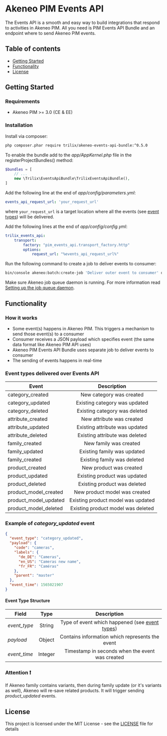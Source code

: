# Akeneo PIM Events API

The Events API is a smooth and easy way to build integrations that respond to activities in Akeneo PIM. 
All you need is PIM Events API Bundle and an endpoint where to send Akeneo PIM events.

## Table of contents
* [Getting Started](#Getting-Started)
* [Functionality](#Functionality)
* [License](#License)

## Getting Started

### Requirements

* Akeneo PIM >= 3.0 (CE & EE)

### Installation

Install via composer:

```bash
php composer.phar require trilix/akeneo-events-api-bundle:^0.5.0
```

To enable the bundle add to the *app/AppKernel.php* file in the registerProjectBundles() method:

```php
$bundles = [
    // ...
    new \Trilix\EventsApiBundle\TrilixEventsApiBundle(),
]
```

Add the following line at the end of *app/config/parameters.yml*:

```yaml
events_api_request_url: 'your_request_url'
```

where `your_request_url` is a target location where all the events (see [event types](#Event-types-delivered-over-Events-API)) will be delivered.

Add the following lines at the end of *app/config/config.yml*:

```yaml
trilix_events_api:
    transport:
        factory: "pim_events_api.transport_factory.http"
        options:
            request_url: "%events_api_request_url%"
```

Run the following command to create a job to deliver events to consumer:

```bash
bin/console akeneo:batch:create-job 'Deliver outer event to consumer' deliver_outer_event_to_consumer internal deliver_outer_event_to_consumer
```

Make sure Akeneo job queue daemon is running. For more information read [Setting up the job queue daemon](https://docs.akeneo.com/latest/install_pim/manual/daemon_queue.html#setting-up-the-job-queue-daemon).

## Functionality

### How it works

* Some event(s) happens in Akeneo PIM. This triggers a mechanism to send those event(s) to a consumer
* Consumer receives a JSON payload which specifies event (the same data format like Akeneo PIM API uses)
* Akeneo PIM Events API Bundle uses separate job to deliver events to consumer
* The sending of events happens in real-time

### Event types delivered over Events API

| **Event** | **Description** |
| --------------------- |:----------------------------------:|
| category_created      | New category was created           |
| category_updated      | Existing category was updated      |
| category_deleted      | Existing category was deleted      |
| attribute_created     | New attribute was created          |
| attribute_updated     | Existing attribute was updated     |
| attribute_deleted     | Existing attribute was deleted     |
| family_created        | New family was created             |
| family_updated        | Existing family was updated        |
| family_created        | Existing family was deleted        |
| product_created       | New product was created            |
| product_updated       | Existing product was updated       |
| product_deleted       | Existing product was deleted       |
| product_model_created | New product model was created      |
| product_model_updated | Existing product model was updated |
| product_model_deleted | Existing product model was deleted |

### Example of *category_updated* event

```json
{
  "event_type": "category_updated",
  "payload": {
    "code": "cameras",
    "labels": {
      "de_DE": "Cameras",
      "en_US": "Cameras new name",
      "fr_FR": "Caméras"
    },
    "parent": "master"
  },
  "event_time": 1565021907
}
```

#### Event Type Structure

| Field        | Type | Description                                                                                 |
| ------------ |:-------:|:----------------------------------------------------------------------------------------:|
| *event_type* | String  | Type of event which happened (see [event types](#Event-types-delivered-over-Events-API)) |
| *payload*    | Object  | Contains information which represents the event                                          |
| *event_time* | Integer | Timestamp in seconds when the event was created                                          |

### Attention :heavy_exclamation_mark:

If Akeneo family contains variants, then during family update (or it's variants as well),
Akeneo will re-save related products. It will trigger sending *product_updated* events.

## License

This project is licensed under the MIT License - see the [LICENSE](LICENSE) file for details
